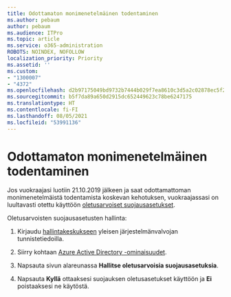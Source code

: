 ```yaml
---
title: Odottamaton monimenetelmäinen todentaminen
ms.author: pebaum
author: pebaum
ms.audience: ITPro
ms.topic: article
ms.service: o365-administration
ROBOTS: NOINDEX, NOFOLLOW
localization_priority: Priority
ms.assetid: ''
ms.custom:
- "1300007"
- "4372"
ms.openlocfilehash: d2b97175049bd9732b7444b029f7ea8610c3d5a2c02878ec5f20ded916baadd5
ms.sourcegitcommit: b5f7da89a650d2915dc652449623c78be6247175
ms.translationtype: HT
ms.contentlocale: fi-FI
ms.lasthandoff: 08/05/2021
ms.locfileid: "53991136"
---
```

# <a name="unexpected-multi-factor-authentication"></a>Odottamaton monimenetelmäinen todentaminen

Jos vuokraajasi luotiin 21.10.2019 jälkeen ja saat odottamattoman monimenetelmäistä todentamista koskevan kehotuksen, vuokraajassasi on luultavasti otettu käyttöön [oletusarvoiset suojausasetukset](https://aka.ms/securitydefaults). 

Oletusarvoisten suojausasetusten hallinta:

1. Kirjaudu [hallintakeskukseen](https://go.microsoft.com/fwlink/p/?linkid=834822) yleisen järjestelmänvalvojan tunnistetiedoilla.

2. Siirry kohtaan [Azure Active Directory -ominaisuudet](https://portal.azure.com/#blade/Microsoft_AAD_IAM/ActiveDirectoryMenuBlade/Properties).

3. Napsauta sivun alareunassa **Hallitse oletusarvoisia suojausasetuksia**.

4. Napsauta **Kyllä** ottaaksesi suojauksen oletusasetukset käyttöön ja **Ei** poistaaksesi ne käytöstä.
